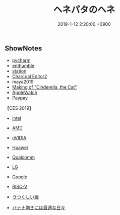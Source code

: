 ﻿---
actor_ids:
  - kou
  - hikaru
audio_file_path: /audio/4.mp3
audio_file_size: 50
date: 2019-1-12 2:20:00 +0900
description: UnityのEULA問題、pycharm、CES2019、RISC-V等について話しました。
duration: "111:05"
layout: article
title: 4. ヘネパタのヘネ
---

## ShowNotes
- [pycharm](https://www.jetbrains.com/pycharm/)
- [enthumble](https://jp.enthumble.com/)
- [station](https://getstation.com/)
- [Charcoal Editor2](http://zurbrigg.com/charcoal-editor-2)
- maya2019
- [Making of "Cinderella, the Cat"](https://www.youtube.com/watch?v=fqPjmBRxqLI)
- [AppleWatch](https://www.apple.com/jp/apple-watch-series-4/)
- [Paypay](https://paypay.ne.jp/)

【CES 2019】
- [intel](https://www.intel.co.jp/content/www/jp/ja/events/intel-ces.html)
- [AMD](https://www.amd.com/en/press-releases/2019-01-09-amd-president-and-ceo-dr-lisa-su-reveals-coming-high-performance)
- [nVIDIA](https://www.ustream.tv/nvidia)
- [Huawei](https://cloud.watch.impress.co.jp/docs/news/1161104.html)
- [Qualcomm](https://www.qualcomm.com/company/events/ces)
- [LG](https://www.lg.com/us/ces)
- [Google](https://techcrunch.com/2019/01/08/google-woos-smart-home-device-makers-with-launch-of-google-assistant-connect/)

- [RISC-V](https://riscv.org/)
- [うつくしい繭](https://www.amazon.co.jp/gp/product/B07L8B3NJB/)
- [バナナ剥きには最適な日々](https://www.amazon.co.jp/%E3%83%90%E3%83%8A%E3%83%8A%E5%89%A5%E3%81%8D%E3%81%AB%E3%81%AF%E6%9C%80%E9%81%A9%E3%81%AE%E6%97%A5%E3%80%85-%E5%86%86%E5%9F%8E-%E5%A1%94-ebook/dp/B00KID932A/ref=tmm_kin_swatch_0?_encoding=UTF8&qid=&sr=)